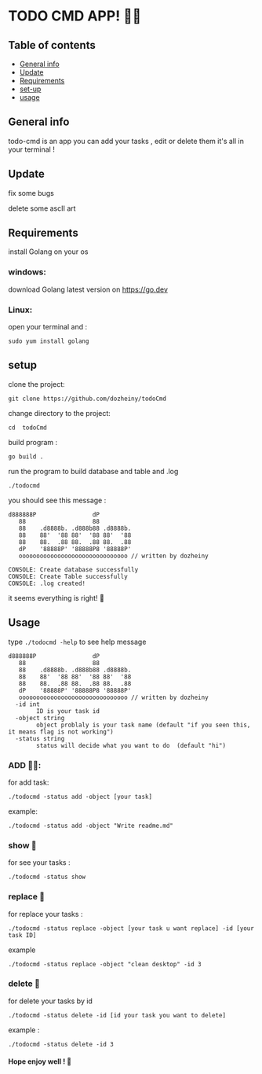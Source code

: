 # TODO CMD APP! 🧙‍♂️

## Table of contents
* [General info](#general-info)
* [Update](#update)
* [Requirements](#requirements)
* [set-up](#setup)
* [usage](#usage)

## General info
todo-cmd is an app you can add your tasks , edit or delete them
it's all in your terminal !

## Update
fix some bugs

delete some ascII art 

## Requirements 

install Golang on your os

### windows:
download Golang latest version on https://go.dev

### Linux:
open your terminal and :
 
```sudo yum install golang```

## setup
clone the project:

```git clone https://github.com/dozheiny/todoCmd```

change directory to the project:

```cd  todoCmd```

build program :

```go build .```

run the program to build database and table and .log

```./todocmd```

you should see this message :

```
d888888P                dP  
   88                   88 
   88    .d8888b. .d888b88 .d8888b. 
   88    88'  '88 88'  '88 88'  '88
   88    88.  .88 88.  .88 88.  .88
   dP    '88888P' '88888P8 '88888P' 
   ooooooooooooooooooooooooooooooo // written by dozheiny

CONSOLE: Create database successfully
CONSOLE: Create Table successfully
CONSOLE: .log created!
```

it seems everything is right! 🦄

## Usage

type ```./todocmd -help``` to see help message
```
d888888P                dP
   88                   88
   88    .d8888b. .d888b88 .d8888b.
   88    88'  '88 88'  '88 88'  '88
   88    88.  .88 88.  .88 88.  .88
   dP    '88888P' '88888P8 '88888P'
   ooooooooooooooooooooooooooooooo // written by dozheiny
  -id int
        ID is your task id
  -object string
        object problaly is your task name (default "if you seen this, it means flag is not working")
  -status string
        status will decide what you want to do  (default "hi")
```

### ADD 👨‍💻:

for add task:

```
./todocmd -status add -object [your task]
```

example:
```
./todocmd -status add -object "Write readme.md"
```

### show 🤖
for see your tasks :
```
./todocmd -status show
```

### replace 🐲

for replace your tasks :
```
./todocmd -status replace -object [your task u want replace] -id [your task ID]
```

example

```
./todocmd -status replace -object "clean desktop" -id 3
```

### delete 🍵

for delete your tasks by id
```
./todocmd -status delete -id [id your task you want to delete]
```
example :
```
./todocmd -status delete -id 3
```

#### Hope enjoy well ! 🐋
